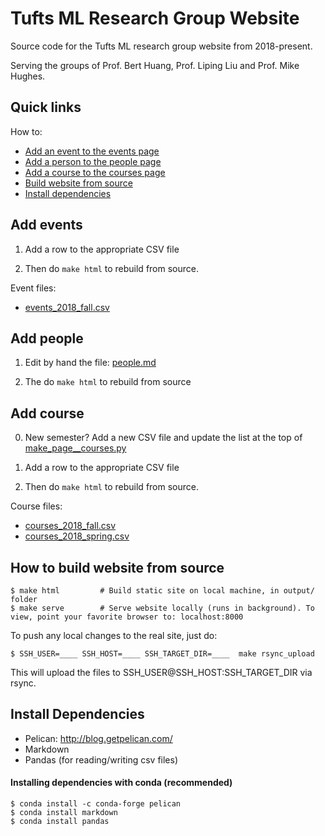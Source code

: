 # Tufts ML Research Group Website

Source code for the Tufts ML research group website from 2018-present.

Serving the groups of Prof. Bert Huang, Prof. Liping Liu and Prof. Mike Hughes.

## Quick links

How to:
* [Add an event to the events page](#add-events)
* [Add a person to the people page](#add-people)
* [Add a course to the courses page](#add-course)
* [Build website from source](#how-to-build-website-from-source)
* [Install dependencies](#install-dependencies)


## Add events

1) Add a row to the appropriate CSV file

2) Then do `make html` to rebuild from source.

Event files:

* [events_2018_fall.csv](./content/events/events_2018_fall.csv)


## Add people

1) Edit by hand the file: [people.md](./content/pages/people.md)

2) The do `make html` to rebuild from source

## Add course

0) New semester? Add a new CSV file and update the list at the top of [make_page__courses.py](./content/courses/make_page__courses.py)

1) Add a row to the appropriate CSV file

2) Then do `make html` to rebuild from source.

Course files:

* [courses_2018_fall.csv](./content/courses/courses_2018_fall.csv)
* [courses_2018_spring.csv](./content/courses/courses_2018_spring.csv)



## How to build website from source
```
$ make html         # Build static site on local machine, in output/ folder
$ make serve        # Serve website locally (runs in background). To view, point your favorite browser to: localhost:8000
```

To push any local changes to the real site, just do:
```
$ SSH_USER=____ SSH_HOST=____ SSH_TARGET_DIR=____  make rsync_upload 
```

This will upload the files to SSH_USER@SSH_HOST:SSH_TARGET_DIR via rsync.


## Install Dependencies

* Pelican: http://blog.getpelican.com/
* Markdown
* Pandas (for reading/writing csv files)

#### Installing dependencies with conda (recommended)

```
$ conda install -c conda-forge pelican
$ conda install markdown
$ conda install pandas
```
